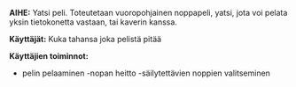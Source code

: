**AIHE:** Yatsi peli. Toteutetaan vuoropohjainen noppapeli, yatsi, jota voi
pelata yksin tietokonetta vastaan, tai kaverin kanssa.

**Käyttäjät:** Kuka tahansa joka pelistä pitää

**Käyttäjien toiminnot:** 
- pelin pelaaminen
	-nopan heitto
	-säilytettävien noppien valitseminen


